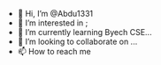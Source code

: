 - 👋 Hi, I’m @Abdu1331
- 👀 I’m interested in <coding>;
- 🌱 I’m currently learning Byech CSE...
- 💞️ I’m looking to collaborate on ...
- 📫 How to reach me 

<!---
Abdu1331/Abdu1331 is a ✨ special ✨ repository because its `README.md` (this file) appears on your GitHub profile.
You can click the Preview link to take a look at your changes.
--->
